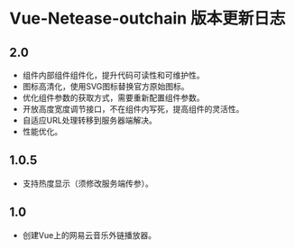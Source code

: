 # Vue-Netease-outchain 版本更新日志

## 2.0
* 组件内部组件组件化，提升代码可读性和可维护性。
* 图标高清化，使用SVG图标替换官方原始图标。
* 优化组件参数的获取方式，需要重新配置组件参数。
* 开放高度宽度调节接口，不在组件内写死，提高组件的灵活性。
* 自适应URL处理转移到服务器端解决。
* 性能优化。

## 1.0.5
* 支持热度显示（须修改服务端传参）。

## 1.0
* 创建Vue上的网易云音乐外链播放器。
